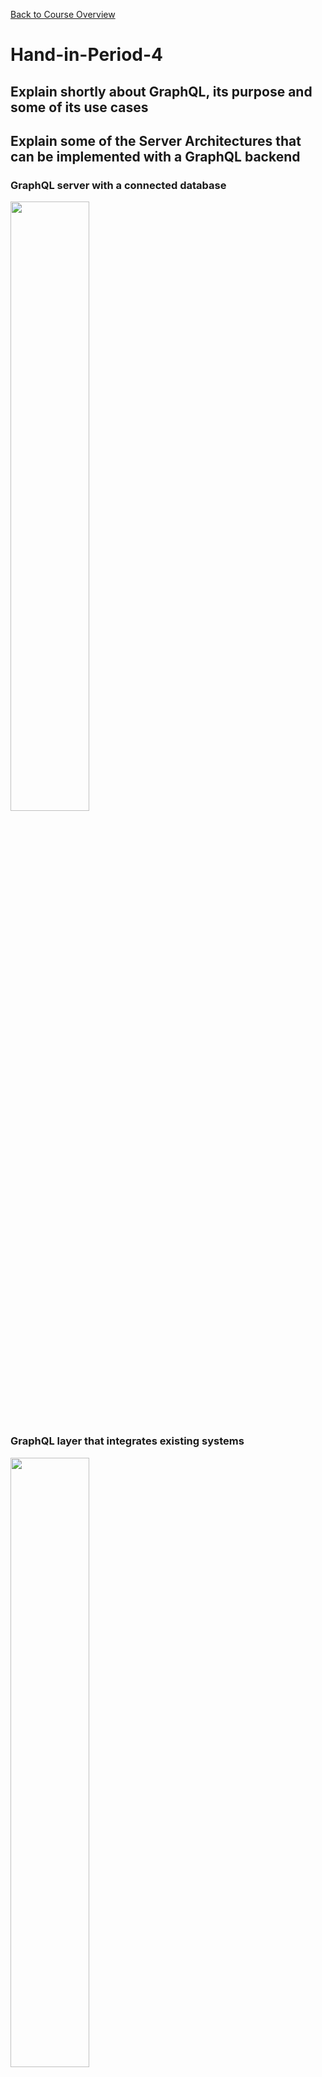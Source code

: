 [Back to Course Overview](https://sem4-fullstack-javascript.github.io/Fullstack-JavaScript/)

# Hand-in-Period-4

## Explain shortly about GraphQL, its purpose and some of its use cases

## Explain some of the Server Architectures that can be implemented with a GraphQL backend

### GraphQL server with a connected database
<img src="https://imgur.com/cRE6oeb.png" width=50%>

### GraphQL layer that integrates existing systems
<img src="https://imgur.com/zQggcSX.png" width=50%>

### Hybrid approach with connected database and integration of existing system  
<img src="https://imgur.com/73dByTz.png" width=50%>

## What is meant by the terms over- and under-fetching in relation to REST

Over-fetching is fetching too much data. There is data in the reponse you don't use.  
Under-fetching is not having enough data with one call to an endpoint, leading you to call a second endpoint.

In both cases, they are performances issues : you either use more bandwidth than you should, or you are making more HTTP requests that you should.

GraphQL fixes this problem because it allows access to an arbitrary set of data exposed by the server. You specifically specify what you need and will get this data, and only this data, in one trip to the server.

## Explain shortly about GraphQL’s type system and some of the benefits we get from this

## Explain shortly about GraphQL Schema Definition Language, and provide a number of examples of schemas you have defined

## Provide a number of examples demonstrating data fetching with GraphQL. You should provide examples both running in a Sandbox/playground and examples executed in an Apollo Client

## Provide a number of examples demonstrating creating, updating and deleting with Mutations. You should provide examples both running in a Sandbox/playground and examples executed in an Apollo Client

## Explain the Concept of a Resolver function, and provide a number of simple examples of resolvers you have implemented in a GraphQL Server

## Explain the benefits we get from using a library like Apollo-client, compared to using the plain fetch-API

## In an Apollo-based React Component, demonstrate how to perform GraphQL Queries, including:

### Explain the structure of the Query Component

### Explain the purpose of ApolloClient and the ApolloProvider component

### Explain the purpose of the gql-function (imported from graphql-tag)

## In an Apollo-based React Component, demonstrate how to perform GraphQL Mutations

## Demonstrate and highlight important parts of a “complete” GraphQL-app using Express and MongoDB on the server side, and Apollo-Client on the client
